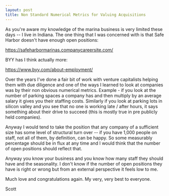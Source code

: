 ```yaml
---
layout: post
title: Non Standard Numerical Metrics for Valuing Acquisitions
---
```

As you're aware my knowledge of the marina business is very limited these days -- I live in Indiana.  The one thing that I was concerned with is that Safe Harbor doesn't have enough open positions:

https://safeharbormarinas.companycareersite.com/

BYY has I think actually more:

https://www.byy.com/about-employment/

Over the years I've done a fair bit of work with venture capitalists helping them with due diligence and one of the ways I learned to look at companies was by their non obvious numerical metrics.  Example - if you look at the number of parking spaces a company has and then multiply by an average salary it gives you their staffing costs.  Similarly if you look at parking lots in silicon valley and you see that no one is working late / after hours, it says something about their drive to succeed (this is mostly true in pre publicly held companies).  

Anyway I would tend to take the position that any company of a sufficient size has some level of structural turn over -- if you have 1,000 people on staff, not all of them, by definition, can be happy.  So some measurably percentage should be in flux at any time and I would think that the number of open positions should reflect that.

Anyway you know your business and you know how many staff they should have and the seasonality.  I don't know if the number of open positions they have is right or wrong but from an external perspective it feels low to me.

Much love and congratulations again.  My very, very best to everyone.

Scott